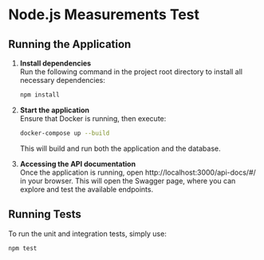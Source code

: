 # Node.js Measurements Test

## Running the Application

1. **Install dependencies**  
   Run the following command in the project root directory to install all necessary dependencies:
   ```bash
   npm install

2. **Start the application**  
   Ensure that Docker is running, then execute:
   ```bash
   docker-compose up --build
   ```
   This will build and run both the application and the database.

3. **Accessing the API documentation**  
   Once the application is running, open http://localhost:3000/api-docs/#/ in your browser.
   This will open the Swagger page, where you can explore and test the available endpoints.

## Running Tests
   To run the unit and integration tests, simply use:
   ```bash
   npm test
